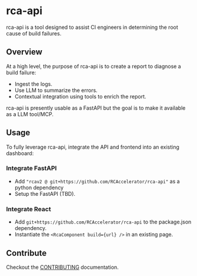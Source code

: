 # rca-api

rca-api is a tool designed to assist CI engineers in determining the root cause of build failures.

## Overview

At a high level, the purpose of rca-api is to create a report to diagnose a build failure:

- Ingest the logs.
- Use LLM to summarize the errors.
- Contextual integration using tools to enrich the report.

rca-api is presently usable as a FastAPI but the goal is to make it available as
a LLM tool/MCP.

## Usage

To fully leverage rca-api, integrate the API and frontend into an existing dashboard:

### Integrate FastAPI

- Add `"rcav2 @ git+https://github.com/RCAccelerator/rca-api"` as a python dependency
- Setup the FastAPI (TBD).

### Integrate React

- Add `git+https://github.com/RCAccelerator/rca-api` to the package.json dependency.
- Instantiate the `<RcaComponent build={url} />` in an existing page.

## Contribute

Checkout the [CONTRIBUTING](./CONTRIBUTING.md) documentation.
